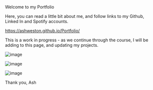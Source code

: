 Welcome to my Portfolio 

Here, you can read a little bit about me, and follow links to my Github, Linked In and Spotify accounts. 

https://ashweston.github.io/Portfolio/

This is a work in progress - as we continue through the course, I will be adding to this page, and updating my projects. 

![image](https://user-images.githubusercontent.com/93314333/146345782-e63acfeb-e8fb-488c-a3ce-dbe2012f08a6.png)

![image](https://user-images.githubusercontent.com/93314333/146345832-cd1b5d71-e6ef-419a-b96f-f2d5cc6cc7e2.png)

![image](https://user-images.githubusercontent.com/93314333/146345876-33de64ff-c138-47ed-a6de-0d2e2ce27c7f.png)



Thank you, Ash 
